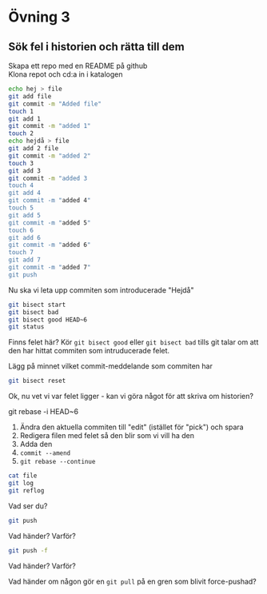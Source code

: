# Övning 3
## Sök fel i historien och rätta till dem

Skapa ett repo med en README på github  
Klona repot och cd:a in i katalogen
```sh
echo hej > file
git add file
git commit -m "Added file"
touch 1
git add 1
git commit -m "added 1"
touch 2
echo hejdå > file
git add 2 file
git commit -m "added 2"
touch 3
git add 3
git commit -m "added 3
touch 4
git add 4
git commit -m "added 4"
touch 5
git add 5
git commit -m "added 5"
touch 6
git add 6
git commit -m "added 6"
touch 7
git add 7
git commit -m "added 7"
git push
```

Nu ska vi leta upp commiten som introducerade "Hejdå"
```sh
git bisect start
git bisect bad
git bisect good HEAD~6
git status
```
Finns felet här? Kör `git bisect good` eller `git bisect bad` tills git talar
 om att den har hittat commiten som intruducerade felet.
 
Lägg på minnet vilket commit-meddelande som commiten har

```sh
git bisect reset
```
Ok, nu vet vi var felet ligger - kan vi göra något för att skriva om historien?

git rebase -i HEAD~6  
1. Ändra den aktuella commiten till "edit" (istället för "pick") och spara  
1. Redigera filen med felet så den blir som vi vill ha den  
1. Adda den
1. `commit --amend`
1. `git rebase --continue`

```sh
cat file
git log
git reflog
```

Vad ser du?

```sh
git push
```

Vad händer? Varför?

```sh
git push -f
```

Vad händer? Varför?

Vad händer om någon gör en `git pull` på en gren som blivit
 force-pushad?
